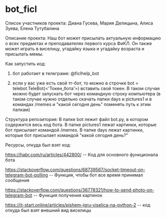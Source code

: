 # bot_ficl
Список участников проекта: Диана Гусева, Мария Делицына, Алиса Зуева, Елена Тутубалина

Описание проекта: Наш бот может присылать актуальную информацию о всех предметах и преподавателях первого курса ФиКЛ. Он также может играть в виселицу, угадайку языка и угадайку возраста и присылать мемы.

Как запустить код: 
1) бот работает в телеграме: @ficlhelp_bot

2) если у вас уже есть свой тг-бот, то можно в строчке bot = telebot.TeleBot(<'Токен_бота'>) вставить свой токен. В таком случае можно будет запускать бот через командную строку компьютера (в таком случае нужно отдельно скачать папки days и pictures1 и в командах /memes и "какой сегодня день" поменять путь к этим папкам)

Структура репозитория: В папке bot лежит файл bot.py, в котором содержится весь код бота. В папке pictures1 лежат картинки, которые бот присылает командой /memes. В папке days лежат картинки, которые бот присылает командой "какой сегодня день?"

Ресурсы, откуда был взят код:

https://habr.com/ru/articles/442800/ -- Код для основного функционала бота

https://stackoverflow.com/questions/68739567/socket-timeout-on-telegram-bot-polling -- Функция, чтобы бот все время принимал сообщения

https://stackoverflow.com/questions/36778321/how-to-send-photo-on-telegram-bot -- Функция получения картинок

https://it-start.online/articles/pishem-igru-viselica-na-python-2 -- код откуда был взят внешний вид виселицы
